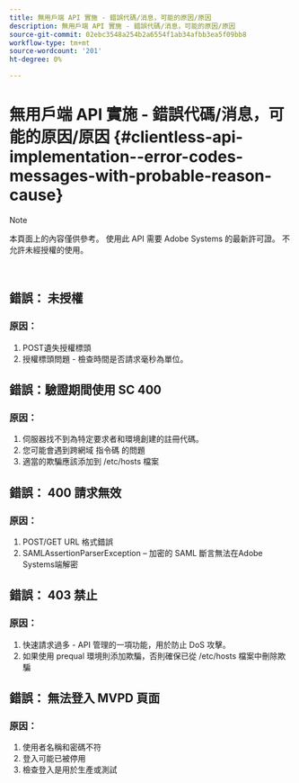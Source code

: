 ```yaml
---
title: 無用戶端 API 實施 - 錯誤代碼/消息，可能的原因/原因
description: 無用戶端 API 實施 - 錯誤代碼/消息，可能的原因/原因
source-git-commit: 02ebc3548a254b2a6554f1ab34afbb3ea5f09bb8
workflow-type: tm+mt
source-wordcount: '201'
ht-degree: 0%

---
```


# 無用戶端 API 實施 - 錯誤代碼/消息，可能的原因/原因 {#clientless-api-implementation--error-codes-messages-with-probable-reason-cause}

>[!NOTE]
>
>本頁面上的內容僅供參考。 使用此 API 需要 Adobe Systems 的最新許可證。 不允許未經授權的使用。

</br>


## 錯誤： 未授權

### 原因：

1. POST遺失授權標頭
1. 授權標頭問題 - 檢查時間是否請求毫秒為單位。

## 錯誤：驗證期間使用 SC 400

### 原因：

1. 伺服器找不到為特定要求者和環境創建的註冊代碼。
1. 您可能會遇到跨網域 指令碼 的問題
1. 適當的欺騙應該添加到 /etc/hosts 檔案

## 錯誤： 400 請求無效

### 原因：

1. POST/GET URL 格式錯誤
1. SAMLAssertionParserException – 加密的 SAML 斷言無法在Adobe Systems端解密

## 錯誤： 403 禁止

### 原因：

1. 快速請求過多 - API 管理的一項功能，用於防止 DoS 攻擊。
2. 如果使用 prequal 環境則添加欺騙，否則確保已從 /etc/hosts 檔案中刪除欺騙

## 錯誤： 無法登入 MVPD 頁面

### 原因：

1. 使用者名稱和密碼不符
2. 登入可能已被停用
3. 檢查登入是用於生產或測試


<!--

## Related Information

- [Clientless API Reference](/help/authentication/rest-api-reference.md)

-->
